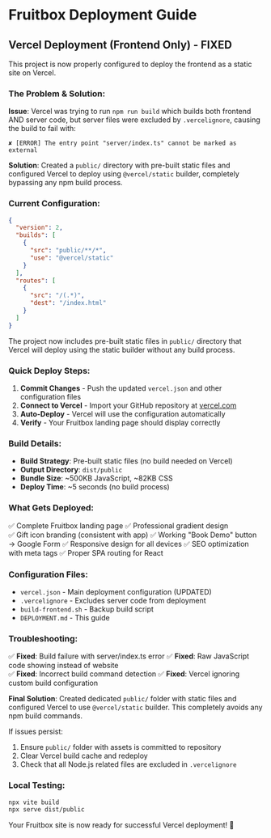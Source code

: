 # Fruitbox Deployment Guide

## Vercel Deployment (Frontend Only) - FIXED

This project is now properly configured to deploy the frontend as a static site on Vercel.

### The Problem & Solution:

**Issue**: Vercel was trying to run `npm run build` which builds both frontend AND server code, but server files were excluded by `.vercelignore`, causing the build to fail with:
```
✘ [ERROR] The entry point "server/index.ts" cannot be marked as external
```

**Solution**: Created a `public/` directory with pre-built static files and configured Vercel to deploy using `@vercel/static` builder, completely bypassing any npm build process.

### Current Configuration:

```json
{
  "version": 2,
  "builds": [
    {
      "src": "public/**/*",
      "use": "@vercel/static"
    }
  ],
  "routes": [
    {
      "src": "/(.*)",
      "dest": "/index.html"
    }
  ]
}
```

The project now includes pre-built static files in `public/` directory that Vercel will deploy using the static builder without any build process.

### Quick Deploy Steps:

1. **Commit Changes** - Push the updated `vercel.json` and other configuration files
2. **Connect to Vercel** - Import your GitHub repository at [vercel.com](https://vercel.com)  
3. **Auto-Deploy** - Vercel will use the configuration automatically
4. **Verify** - Your Fruitbox landing page should display correctly

### Build Details:

- **Build Strategy**: Pre-built static files (no build needed on Vercel)
- **Output Directory**: `dist/public`
- **Bundle Size**: ~500KB JavaScript, ~82KB CSS
- **Deploy Time**: ~5 seconds (no build process)

### What Gets Deployed:

✅ Complete Fruitbox landing page
✅ Professional gradient design  
✅ Gift icon branding (consistent with app)
✅ Working "Book Demo" button → Google Form
✅ Responsive design for all devices
✅ SEO optimization with meta tags
✅ Proper SPA routing for React

### Configuration Files:

- `vercel.json` - Main deployment configuration (UPDATED)
- `.vercelignore` - Excludes server code from deployment
- `build-frontend.sh` - Backup build script
- `DEPLOYMENT.md` - This guide

### Troubleshooting:

✅ **Fixed**: Build failure with server/index.ts error
✅ **Fixed**: Raw JavaScript code showing instead of website  
✅ **Fixed**: Incorrect build command detection
✅ **Fixed**: Vercel ignoring custom build configuration

**Final Solution**: Created dedicated `public/` folder with static files and configured Vercel to use `@vercel/static` builder. This completely avoids any npm build commands.

If issues persist:
1. Ensure `public/` folder with assets is committed to repository
2. Clear Vercel build cache and redeploy
3. Check that all Node.js related files are excluded in `.vercelignore`

### Local Testing:

```bash
npx vite build
npx serve dist/public
```

Your Fruitbox site is now ready for successful Vercel deployment! 🎉